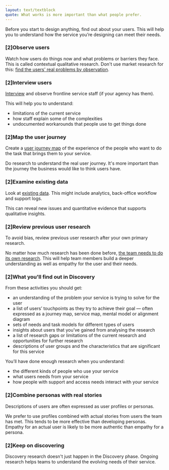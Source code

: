 ```yaml
---
layout: text/textblock
quote: What works is more important than what people prefer.
---
```


Before you start to design anything, find out about your users. This will help you to understand how the service you’re designing can meet their needs.

### [2]Observe users

Watch how users do things now and what problems or barriers they face. This is called contextual qualitative research. Don't use market research for this: [find the users' real problems by observation](https://www.dta.gov.au/blog/i-want-a-pony/).

### [2]Interview users

[Interview](/user-research/interviewing-users/) and observe frontline service staff (if your agency has them).

This will help you to understand:
 - limitations of the current service
 - how staff explain some of the complexities
 - undocumented workarounds that people use to get things done

### [2]Map the user journey

Create a [user journey map](https://designnotes.blog.gov.uk/2016/04/21/how-to-make-a-user-journey-map/) of the experience of the people who want to do the task that brings them to your service.

Do research to understand the real user journey. It's more important than the journey the business would like to think users have.

### [2]Examine existing data

Look at [existing data](/user-research/planning-user-research/using-existing-research-data/). This might include analytics, back-office workflow and support logs.

This can reveal new issues and quantitative evidence that supports qualitative insights.

### [2]Review previous user research

To avoid bias, review previous user research after your own primary research.

No matter how much research has been done before, [the team needs to do its own research](http://www.andybudd.com/archives/2017/05/the_real_value_of_original_research/). This will help team members build a deeper understanding as well as empathy for the user and their needs.

### [2]What you'll find out in Discovery

From these activities you should get:
- an understanding of the problem your service is trying to solve for the user
- a list of users’ touchpoints as they try to achieve their goal — often expressed as a journey map, service map, mental model or alignment diagram
- sets of needs and task models for different types of users
- insights about users that you’ve gained from analysing the research
- a list of research gaps or limitations of the current research and opportunities for further research
- descriptions of user groups and the characteristics that are significant for this service

You’ll have done enough research when you understand:
- the different kinds of people who use your service
- what users needs from your service
- how people with support and access needs interact with your service

### [2]Combine personas with real stories

Descriptions of users are often expressed as user profiles or personas.

We prefer to use profiles combined with actual stories from users the team has met. This tends to be more effective than developing personas. Empathy for an actual user is likely to be more authentic than empathy for a persona.

### [2]Keep on discovering

Discovery research doesn't just happen in the Discovery phase. Ongoing research helps teams to understand the evolving needs of their service.
